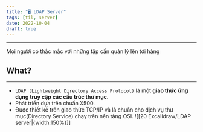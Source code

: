 ```yaml
---
title: "🖥️ LDAP Server"
tags: [til, server]
date: 2022-10-04
draft: true
---
```


---

Mọi người có thắc mắc với những tập  cần quản lý lên tới hàng 

## What?
---
- `LDAP (Lightweight Directory Access Protocol)` là một **giao thức ứng dụng truy cập các cấu trúc thư mục**.
-  Phát triển dựa trên chuẩn X500.
- Được thiết kế trên giao thức TCP/IP và là chuẩn cho dịch vụ thư mục(Directory Service) chạy trên nền tảng OSI.
![[20 Excalidraw/LDAP server|{width:150%}]]

